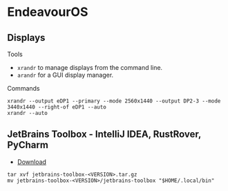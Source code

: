 # EndeavourOS

## Displays

Tools
- `xrandr` to manage displays from the command line.
- `arandr` for a GUI display manager.

Commands
```shell
xrandr --output eDP1 --primary --mode 2560x1440 --output DP2-3 --mode 3440x1440 --right-of eDP1 --auto
xrandr --auto
```

## JetBrains Toolbox - IntelliJ IDEA, RustRover, PyCharm

- [Download](https://www.jetbrains.com/toolbox-app/)

```shell
tar xvf jetbrains-toolbox-<VERSION>.tar.gz
mv jetbrains-toolbox-<VERSION>/jetbrains-toolbox "$HOME/.local/bin"
```
